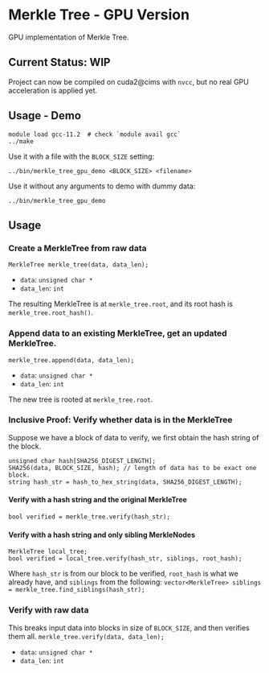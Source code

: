 # Merkle Tree - GPU Version
GPU implementation of Merkle Tree.

## Current Status: WIP
Project can now be compiled on cuda2@cims with `nvcc`, but no real GPU
acceleration is applied yet.

## Usage - Demo
```
module load gcc-11.2  # check `module avail gcc`
../make
```

Use it with a file with the `BLOCK_SIZE` setting:
```
../bin/merkle_tree_gpu_demo <BLOCK_SIZE> <filename>
```

Use it without any arguments to demo with dummy data:
```
../bin/merkle_tree_gpu_demo 
```

## Usage
### Create a MerkleTree from raw data
`MerkleTree merkle_tree(data, data_len);`
- `data`: `unsigned char *`
- `data_len`: `int`

The resulting MerkleTree is at `merkle_tree.root`, and its root hash is
`merkle_tree.root_hash()`.

### Append data to an existing MerkleTree, get an updated MerkleTree.
`merkle_tree.append(data, data_len);`
- `data`: `unsigned char *`
- `data_len`: `int`

The new tree is rooted at `merkle_tree.root`.

### Inclusive Proof: Verify whether data is in the MerkleTree
Suppose we have a block of data to verify, we first obtain the hash string
of the block.
```
unsigned char hash[SHA256_DIGEST_LENGTH];
SHA256(data, BLOCK_SIZE, hash); // length of data has to be exact one block.
string hash_str = hash_to_hex_string(data, SHA256_DIGEST_LENGTH);
```

#### Verify with a hash string and the original MerkleTree
`bool verified = merkle_tree.verify(hash_str);`

#### Verify with a hash string and only sibling MerkleNodes
```
MerkleTree local_tree;
bool verified = local_tree.verify(hash_str, siblings, root_hash);
```
Where `hash_str` is from our block to be verified, `root_hash` is what
we already have, and `siblings` from the following:
`vector<MerkleTree> siblings = merkle_tree.find_siblings(hash_str);`

### Verify with raw data
This breaks input data into blocks in size of `BLOCK_SIZE`, and then
verifies them all.
`merkle_tree.verify(data, data_len);`
- `data`: `unsigned char *`
- `data_len`: `int`
